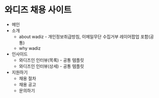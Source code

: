 # 와디즈 채용 사이트
* 메인
* 소개 
    * about wadiz - 개인정보취급방침, 이메일무단 수집거부 레이어팝업 포함(공통)
    * why wadiz
* 인사이드
    * 와디즈인 인터뷰(목록) - 공통 템플릿
    * 와디즈인 인터뷰(상세) - 공통 템플릿
* 지원하기
    * 채용 절차
    * 채용 공고
    * 문의하기